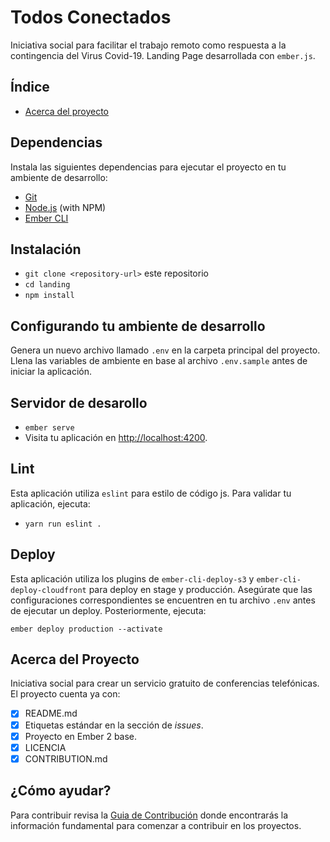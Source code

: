 # Todos Conectados

Iniciativa social para facilitar el trabajo remoto como respuesta a la contingencia del Virus Covid-19. Landing Page desarrollada con `ember.js`.

## Índice

* [Acerca del proyecto](https://github.com/todosconectados/landing#acerca-del-proyecto)

## Dependencias

Instala las siguientes dependencias para ejecutar el proyecto en tu ambiente de desarrollo:

* [Git](https://git-scm.com/)
* [Node.js](https://nodejs.org/) (with NPM)
* [Ember CLI](https://ember-cli.com/)

## Instalación

* `git clone <repository-url>` este repositorio
* `cd landing`
* `npm install`

## Configurando tu ambiente de desarrollo

Genera un nuevo archivo llamado `.env` en la carpeta principal del proyecto. Llena las variables de ambiente en base al archivo `.env.sample` antes de iniciar la aplicación.

## Servidor de desarollo

* `ember serve`
* Visita tu aplicación en [http://localhost:4200](http://localhost:4200).

## Lint

Esta aplicación utiliza `eslint` para estilo de código js. Para validar tu aplicación, ejecuta:

- `yarn run eslint .`

## Deploy

Esta aplicación utiliza los plugins de `ember-cli-deploy-s3` y `ember-cli-deploy-cloudfront` para deploy en stage y producción. Asegúrate que las configuraciones correspondientes se encuentren en tu archivo `.env` antes de ejecutar un deploy. Posteriormente, ejecuta:

```
ember deploy production --activate
```

## Acerca del Proyecto

Iniciativa social para crear un servicio gratuito de conferencias telefónicas. El proyecto cuenta ya con:

* [x] README.md
* [x] Etiquetas estándar en la sección de *issues*.
* [x] Proyecto en Ember 2 base.
* [x] LICENCIA
* [x] CONTRIBUTION.md

## ¿Cómo ayudar?
Para contribuir revisa la [Guia de Contribución](https://github.com/todosconectados/landing/blob/master/CONTRIBUTING.md) donde encontrarás la información fundamental para comenzar a contribuir en los proyectos.
